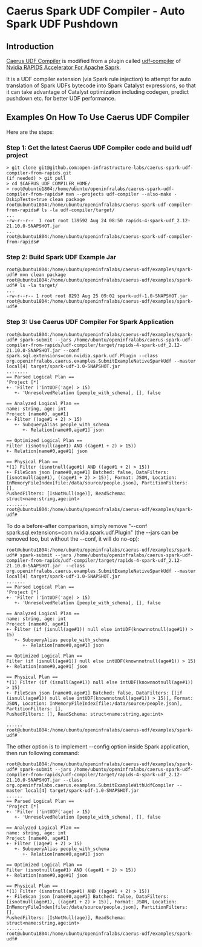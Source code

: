 # Caerus Spark UDF Compiler - Auto Spark UDF Pushdown

## Introduction
[Caerus UDF Compiler](https://github.com/open-infrastructure-labs/caerus-spark-udf-compiler-from-rapids) is modified from a plugin called [udf-compiler](https://github.com/NVIDIA/spark-rapids/tree/branch-21.10/udf-compiler) of [Nvidia RAPIDS Accelerator For Apache Saprk](https://github.com/NVIDIA/spark-rapids). 

It is a UDF compiler extension (via Spark rule injection) to attempt for auto translation of Spark UDFs bytecode into Spark Catalyst expressions, so that it can take advantage of Catalyst optimization including codegen, predict pushdown etc. for better UDF performance. 

## Examples On How To Use Caerus UDF Compiler 
Here are the steps:
### Step 1: Get the latest Caerus UDF Compiler code and build udf project
```
> git clone git@github.com:open-infrastructure-labs/caerus-spark-udf-compiler-from-rapids.git
(if needed) > git pull
> cd $CAERUS_UDF_COMPILER_HOME/
> root@ubuntu1804:/home/ubuntu/openinfralabs/caerus-spark-udf-compiler-from-rapids# mvn --projects udf-compiler --also-make -DskipTests=true clean package 
root@ubuntu1804:/home/ubuntu/openinfralabs/caerus-spark-udf-compiler-from-rapids# ls -la udf-compiler/target/
...
-rw-r--r--  1 root root 139592 Aug 24 08:50 rapids-4-spark-udf_2.12-21.10.0-SNAPSHOT.jar
...
root@ubuntu1804:/home/ubuntu/openinfralabs/caerus-spark-udf-compiler-from-rapids#
```
### Step 2: Build Spark UDF Example Jar
```
root@ubuntu1804:/home/ubuntu/openinfralabs/caerus-udf/examples/spark-udf# mvn clean package
root@ubuntu1804:/home/ubuntu/openinfralabs/caerus-udf/examples/spark-udf# ls -la target/
...
-rw-r--r-- 1 root root 8293 Aug 25 09:02 spark-udf-1.0-SNAPSHOT.jar
root@ubuntu1804:/home/ubuntu/openinfralabs/caerus-udf/examples/spark-udf#
```
### Step 3: Use Caerus UDF Compiler For Spark Application
```
root@ubuntu1804:/home/ubuntu/openinfralabs/caerus-udf/examples/spark-udf# spark-submit --jars /home/ubuntu/openinfralabs/caerus-spark-udf-compiler-from-rapids/udf-compiler/target/rapids-4-spark-udf_2.12-21.10.0-SNAPSHOT.jar --conf spark.sql.extensions=com.nvidia.spark.udf.Plugin --class org.openinfralabs.caerus.examples.SubmitExampleNativeSparkUdf --master local[4] target/spark-udf-1.0-SNAPSHOT.jar 
........
== Parsed Logical Plan ==
'Project [*]
+- 'Filter ('intUDF('age) > 15)
   +- 'UnresolvedRelation [people_with_schema], [], false

== Analyzed Logical Plan ==
name: string, age: int
Project [name#0, age#1]
+- Filter ((age#1 + 2) > 15)
   +- SubqueryAlias people_with_schema
      +- Relation[name#0,age#1] json

== Optimized Logical Plan ==
Filter (isnotnull(age#1) AND ((age#1 + 2) > 15))
+- Relation[name#0,age#1] json

== Physical Plan ==
*(1) Filter (isnotnull(age#1) AND ((age#1 + 2) > 15))
+- FileScan json [name#0,age#1] Batched: false, DataFilters: [isnotnull(age#1), ((age#1 + 2) > 15)], Format: JSON, Location: InMemoryFileIndex[file:/data/source/people.json], PartitionFilters: [], 
PushedFilters: [IsNotNull(age)], ReadSchema: struct<name:string,age:int>
........
root@ubuntu1804:/home/ubuntu/openinfralabs/caerus-udf/examples/spark-udf# 
```
To do a before-after comparison, simply remove "--conf spark.sql.extensions=com.nvidia.spark.udf.Plugin" (the --jars can be removed too, but without the --conf, it will do no-op):
```
root@ubuntu1804:/home/ubuntu/openinfralabs/caerus-udf/examples/spark-udf# spark-submit --jars /home/ubuntu/openinfralabs/caerus-spark-udf-compiler-from-rapids/udf-compiler/target/rapids-4-spark-udf_2.12-21.10.0-SNAPSHOT.jar  --class org.openinfralabs.caerus.examples.SubmitExampleNativeSparkUdf --master local[4] target/spark-udf-1.0-SNAPSHOT.jar 
.......
== Parsed Logical Plan ==
'Project [*]
+- 'Filter ('intUDF('age) > 15)
   +- 'UnresolvedRelation [people_with_schema], [], false

== Analyzed Logical Plan ==
name: string, age: int
Project [name#0, age#1]
+- Filter (if (isnull(age#1)) null else intUDF(knownnotnull(age#1)) > 15)
   +- SubqueryAlias people_with_schema
      +- Relation[name#0,age#1] json

== Optimized Logical Plan ==
Filter (if (isnull(age#1)) null else intUDF(knownnotnull(age#1)) > 15)
+- Relation[name#0,age#1] json

== Physical Plan ==
*(1) Filter (if (isnull(age#1)) null else intUDF(knownnotnull(age#1)) > 15)
+- FileScan json [name#0,age#1] Batched: false, DataFilters: [(if (isnull(age#1)) null else intUDF(knownnotnull(age#1)) > 15)], Format: JSON, Location: InMemoryFileIndex[file:/data/source/people.json], PartitionFilters: [], 
PushedFilters: [], ReadSchema: struct<name:string,age:int>

......
root@ubuntu1804:/home/ubuntu/openinfralabs/caerus-udf/examples/spark-udf# 

```
The other option is to implement --config option inside Spark application, then run following command:
```
root@ubuntu1804:/home/ubuntu/openinfralabs/caerus-udf/examples/spark-udf# spark-submit --jars /home/ubuntu/openinfralabs/caerus-spark-udf-compiler-from-rapids/udf-compiler/target/rapids-4-spark-udf_2.12-21.10.0-SNAPSHOT.jar --class org.openinfralabs.caerus.examples.SubmitExampleWithUdfCompiler --master local[4] target/spark-udf-1.0-SNAPSHOT.jar 
......
== Parsed Logical Plan ==
'Project [*]
+- 'Filter ('intUDF('age) > 15)
   +- 'UnresolvedRelation [people_with_schema], [], false

== Analyzed Logical Plan ==
name: string, age: int
Project [name#0, age#1]
+- Filter ((age#1 + 2) > 15)
   +- SubqueryAlias people_with_schema
      +- Relation[name#0,age#1] json

== Optimized Logical Plan ==
Filter (isnotnull(age#1) AND ((age#1 + 2) > 15))
+- Relation[name#0,age#1] json

== Physical Plan ==
*(1) Filter (isnotnull(age#1) AND ((age#1 + 2) > 15))
+- FileScan json [name#0,age#1] Batched: false, DataFilters: [isnotnull(age#1), ((age#1 + 2) > 15)], Format: JSON, Location: InMemoryFileIndex[file:/data/source/people.json], PartitionFilters: [], 
PushedFilters: [IsNotNull(age)], ReadSchema: struct<name:string,age:int>
......
root@ubuntu1804:/home/ubuntu/openinfralabs/caerus-udf/examples/spark-udf# 

```